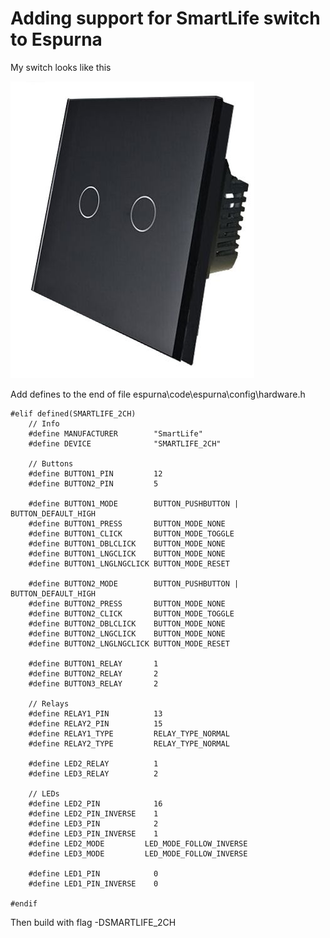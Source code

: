 # Adding support for SmartLife switch to Espurna
My switch looks like this

![SmartLife switch](https://github.com/vtochq/custom/blob/master/SmartLifeSwitch.jpg)

Add defines to the end of file espurna\code\espurna\config\hardware.h
```
#elif defined(SMARTLIFE_2CH)
    // Info
    #define MANUFACTURER        "SmartLife"
    #define DEVICE              "SMARTLIFE_2CH"

    // Buttons
    #define BUTTON1_PIN         12
    #define BUTTON2_PIN         5

    #define BUTTON1_MODE        BUTTON_PUSHBUTTON | BUTTON_DEFAULT_HIGH
    #define BUTTON1_PRESS       BUTTON_MODE_NONE
    #define BUTTON1_CLICK       BUTTON_MODE_TOGGLE
    #define BUTTON1_DBLCLICK    BUTTON_MODE_NONE
    #define BUTTON1_LNGCLICK    BUTTON_MODE_NONE
    #define BUTTON1_LNGLNGCLICK BUTTON_MODE_RESET

    #define BUTTON2_MODE        BUTTON_PUSHBUTTON | BUTTON_DEFAULT_HIGH
    #define BUTTON2_PRESS       BUTTON_MODE_NONE
    #define BUTTON2_CLICK       BUTTON_MODE_TOGGLE
    #define BUTTON2_DBLCLICK    BUTTON_MODE_NONE
    #define BUTTON2_LNGCLICK    BUTTON_MODE_NONE
    #define BUTTON2_LNGLNGCLICK BUTTON_MODE_RESET

    #define BUTTON1_RELAY       1
    #define BUTTON2_RELAY       2
    #define BUTTON3_RELAY       2

    // Relays
    #define RELAY1_PIN          13
    #define RELAY2_PIN          15
    #define RELAY1_TYPE         RELAY_TYPE_NORMAL
    #define RELAY2_TYPE         RELAY_TYPE_NORMAL

    #define LED2_RELAY          1
    #define LED3_RELAY          2

    // LEDs
    #define LED2_PIN            16
    #define LED2_PIN_INVERSE    1
    #define LED3_PIN            2
    #define LED3_PIN_INVERSE    1
    #define LED2_MODE         LED_MODE_FOLLOW_INVERSE
    #define LED3_MODE         LED_MODE_FOLLOW_INVERSE

    #define LED1_PIN            0
    #define LED1_PIN_INVERSE    0

#endif
```

Then build with flag -DSMARTLIFE_2CH
